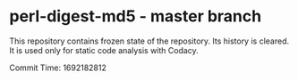 # perl-digest-md5 - master branch

This repository contains frozen state of the repository.
Its history is cleared. It is used only for static code
analysis with Codacy.

Commit Time: 1692182812